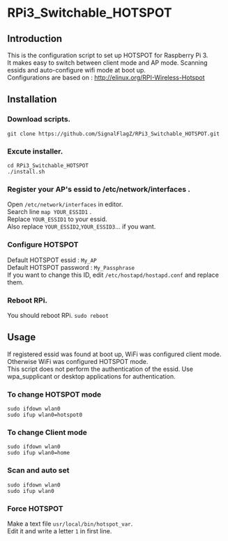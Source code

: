 # RPi3_Switchable_HOTSPOT

## Introduction
This is the configuration script to set up HOTSPOT for Raspberry Pi 3.  
It makes easy to switch between client mode and AP mode. Scanning essids and auto-configure wifi mode at boot up.  
Configurations are based on : http://elinux.org/RPI-Wireless-Hotspot
## Installation
### Download scripts.

`git clone https://github.com/SignalFlagZ/RPi3_Switchable_HOTSPOT.git`
### Excute installer.
`cd RPi3_Switchable_HOTSPOT`  
`./install.sh`
### Register your AP's essid to /etc/network/interfaces .
Open `/etc/network/interfaces` in editor.  
Search line `map YOUR_ESSID1` .  
Replace `YOUR_ESSID1` to your essid.  
Also replace `YOUR_ESSID2`,`YOUR_ESSID3`... if you want.
### Configure HOTSPOT
Default HOTSPOT essid : `My_AP`  
Default HOTSPOT password : `My_Passphrase`  
If you want to change this ID, edit `/etc/hostapd/hostapd.conf` and replace them.
### Reboot RPi.
You should reboot RPi.
`sudo reboot`
## Usage
If registered essid was found at boot up, WiFi was configured client mode. Otherwise WiFi was configured HOTSPOT mode.  
This script does not perform the authentication of the essid. Use wpa_supplicant or desktop applications for authentication.
### To change HOTSPOT mode
`sudo ifdown wlan0`  
`sudo ifup wlan0=hotspot0`
### To change Client mode
`sudo ifdown wlan0`  
`sudo ifup wlan0=home`
### Scan and auto set
`sudo ifdown wlan0`  
`sudo ifup wlan0`
### Force HOTSPOT
Make a text file `usr/local/bin/hotspot_var`.  
Edit it and write a letter `1` in first line.
